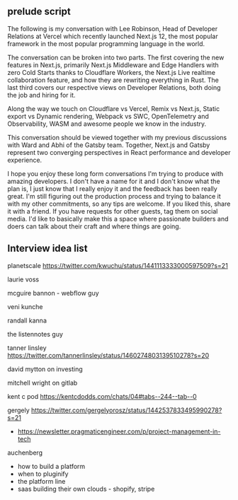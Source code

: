 ## prelude script

The following is my conversation with Lee Robinson, Head of Developer Relations at Vercel which recently launched Next.js 12, the most popular framework in the most popular programming language in the world.

The conversation can be broken into two parts. The first covering the new features in Next.js, primarily Next.js Middleware and Edge Handlers with zero Cold Starts thanks to Cloudflare Workers, the Next.js Live realtime collaboration feature, and how they are rewriting everything in Rust. The last third covers our respective views on Developer Relations, both doing the job and hiring for it.

Along the way we touch on Cloudflare vs Vercel, Remix vs Next.js, Static export vs Dynamic rendering, Webpack vs SWC, OpenTelemetry and Observability, WASM and awesome people we know in the industry.

This conversation should be viewed together with my previous discussions with Ward and Abhi of the Gatsby team. Together, Next.js and Gatsby represent two converging perspectives in React performance and developer experience.

I hope you enjoy these long form conversations I'm trying to produce with amazing developers. I don't have a name for it and I don't know what the plan is, I just know that I really enjoy it and the feedback has been really great. I'm still figuring out the production process and trying to balance it with my other commitments, so any tips are welcome. If you liked this, share it with a friend. If you have requests for other guests, tag them on social media. I'd like to basically make this a space where passionate builders and doers can talk about their craft and where things are going.


## Interview idea list

planetscale https://twitter.com/kwuchu/status/1441113333000597509?s=21

laurie voss

mcguire bannon - webflow guy

veni kunche

randall kanna

the listennotes guy

tanner linsley https://twitter.com/tannerlinsley/status/1460274803139510278?s=20

david mytton on investing

mitchell wright on gitlab

kent c pod https://kentcdodds.com/chats/04#tabs--244--tab--0

gergely https://twitter.com/gergelyorosz/status/1442537833495990278?s=21
- https://newsletter.pragmaticengineer.com/p/project-management-in-tech

auchenberg
- how to build a platform
- when to pluginify
- the platform line
- saas building their own clouds - shopify, stripe